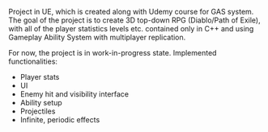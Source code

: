 Project in UE, which is created along with Udemy course for GAS system.
The goal of the project is to create 3D top-down RPG (Diablo/Path of Exile), with all of the player statistics levels etc. contained only in C++ and using Gameplay Ability System with multiplayer replication.

For now, the project is in work-in-progress state.
Implemented functionalities:
- Player stats
- UI
- Enemy hit and visibility interface
- Ability setup
- Projectiles
- Infinite, periodic effects
